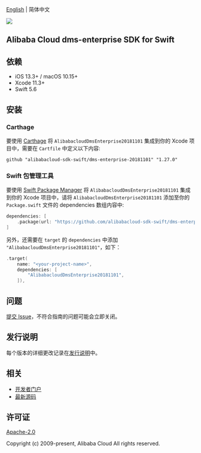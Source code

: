 [English](README.md) | 简体中文

![](https://aliyunsdk-pages.alicdn.com/icons/AlibabaCloud.svg)

## Alibaba Cloud dms-enterprise SDK for Swift

## 依赖

- iOS 13.3+ / macOS 10.15+
- Xcode 11.3+
- Swift 5.6

## 安装

### Carthage

要使用 [Carthage](https://github.com/Carthage/Carthage) 将 `AlibabacloudDmsEnterprise20181101` 集成到你的 Xcode 项目中，需要在 `Cartfile` 中定义以下内容:

```ogdl
github "alibabacloud-sdk-swift/dms-enterprise-20181101" "1.27.0"
```

### Swift 包管理工具

要使用 [Swift Package Manager](https://swift.org/package-manager/) 将 `AlibabacloudDmsEnterprise20181101` 集成到你的 Xcode 项目中，请将 `AlibabacloudDmsEnterprise20181101` 添加至你的 `Package.swift` 文件的 dependencies 数组内容中:

```swift
dependencies: [
    .package(url: "https://github.com/alibabacloud-sdk-swift/dms-enterprise-20181101.git", from: "1.27.0")
]
```

另外，还需要在 `target` 的 `dependencies` 中添加 `"AlibabacloudDmsEnterprise20181101"`，如下：

```swift
.target(
    name: "<your-project-name>",
    dependencies: [
        "AlibabacloudDmsEnterprise20181101",
    ]),
```

## 问题

[提交 Issue](https://github.com/alibabacloud-sdk-swift/dms-enterprise-20181101/issues/new)，不符合指南的问题可能会立即关闭。

## 发行说明

每个版本的详细更改记录在[发行说明](./ChangeLog.txt)中。

## 相关

* [开发者门户](https://next.api.aliyun.com/home)
* [最新源码](https://github.com/alibabacloud-sdk-swift/dms-enterprise-20181101)

## 许可证

[Apache-2.0](http://www.apache.org/licenses/LICENSE-2.0)

Copyright (c) 2009-present, Alibaba Cloud All rights reserved.
